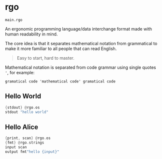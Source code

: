 # rgo
`main.rgo`

An ergonomic programming language/data interchange format made with human readability in mind.

The core idea is that it separates mathematical notation from grammatical to make it more familiar to all people that can read English.

>Easy to start, hard to master.

Mathematical notation is separated from code grammar using single quotes `'`, for example:

```rgo
gramatical code 'mathematical code' gramatical code 
```

## Hello World

```rust
{stdout} @rgo.os
stdout "hello world"
```

## Hello Alice

```rust
{print, scan} @rgo.os
{fmt} @rgo.strings
input scan 
output fmt"hello {input}"
```

